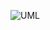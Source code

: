 ![UML](https://user-images.githubusercontent.com/42845566/131722478-fbe7989f-6380-4dd6-804a-981c541d77a9.png)
